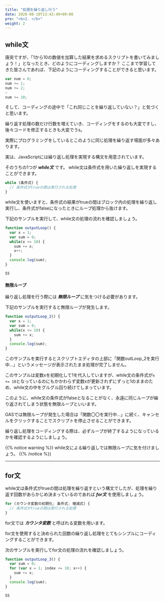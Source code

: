 ```yaml
---
title: "処理を繰り返し行う"
date: 2020-08-10T13:43:49+09:00
pre: "<b>2. </b>"
weight: 2
---
```

## while文
唐突ですが、「1から10の数値を加算した結果を求めるスクリプトを書いてみましょう！」となったとき、どのようにコーディングしますか？
ここまで学習してきた皆さんであれば、下記のようにコーディングすることができると思います。

```js
var num = 0;
num += 1;
num += 2;
~
num += 10;
```
そして、コーディングの途中で「これ同じことを繰り返していない？」と気づくと思います。

繰り返す処理の数だけ行数を増えていき、コーディングをするのも大変ですし、後々コードを修正するときも大変でうs。

実際にプログラミングをしているとこのように同じ処理を繰り返す場面が多々あります。

実は、JavaScriptには繰り返し処理を実現する構文を用意されています。

そのうちの1つが ***while文*** です。
while文は条件式を用いた繰り返しを実現することができます。

```js
while (条件式) {
  // 条件式がtrueの間は実行される処理
}
```

while文を使いますと、条件式の結果がtrueの間はブロック内の処理を繰り返し実行し、条件式がfalseになったときにループ処理から抜けます。

下記のサンプルを実行して、while文の処理の流れを確認しましょう。
```js
function outputLoop() {
  var x = 1;
  var sum = 0;
  while(x <= 10) {
    sum += x;
    x++;
  }
  console.log(sum);
}
```
```
55
```
#### 無限ループ
繰り返し処理を行う際には ***無限ループ*** に気をつける必要があります。

下記のサンプルを実行すると無限ループが発生します。
```js
function outputLoop_2() {
  var x = 1;
  var sum = 0;
  while(x <= 10) {
    sum += x;
  }
  console.log(sum);
}
```
このサンプルを実行するとスクリプトエディタの上部に「関数outLoop_2を実行中...」というメッセージが表示されたまま処理が完了しません。

このサンプルは変数xを初期化して1を代入していますが、while文の条件式が`x <= 10`となっているのにもかかわらず変数xが更新されずにずっと1のままのため、while文の中をグルグル回り続けてしまっています。

このように、while文の条件式がfalseとなることがなく、永遠に同じループが繰り返されてしまう状態を無限ループといいます。

GASでは無限ループが発生した場合は「関数〇〇を実行中...」に続く、キャンセルをクリックすることでスクリプトを停止させることができます。

繰り返し処理をコーディングする際は、必ずループが終了するようになっているかを確認するようにしましょう。

{{% notice warning %}}
while文による繰り返しでは無限ループに気を付けましょう。
{{% /notice %}}

---
## for文
while文は条件式がtrueの間は処理を繰り返すという構文でしたが、処理を繰り返す回数があらかじめ決まっているのであれば ***for文*** を使用しましょう。
```js
for (カウンタ変数の初期化; 条件式; 増減式) {
  // 条件式がtrueの間は実行される処理
}
```
for文では ***カウンタ変数*** と呼ばれる変数を用います。

for文を使用すると決められた回数の繰り返し処理をとてもシンプルにコーディングすることができます。

次のサンプルを実行してfor文の処理の流れを確認しましょう。
```js
function outputLoop_3() {
  var sum = 0;
  for (var x = 1; index <= 10; x++) {
    sum += x;
  }
  console.log(sum);
}
```
```
55
```
